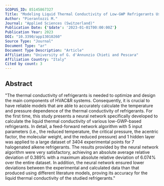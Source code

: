 ```yaml
---
SCOPUS_ID: 85145867327
Title: "Modeling Liquid Thermal Conductivity of Low-GWP Refrigerants Using Neural Networks"
Author: "Pierantozzi M."
Journal: "Applied Sciences (Switzerland)"
Publication Date: {'$date': '2023-01-01T00:00:00Z'}
Publication Year: 2023
DOI: "10.3390/app13010260"
Source Type: "Journal"
Document Type: "ar"
Document Type Description: "Article"
Affiliation: "University of G. d'Annunzio Chieti and Pescara"
Affiliation Country: "Italy"
Cited by count: 3
---
```


## Abstract
"The thermal conductivity of refrigerants is needed to optimize and design the main components of HVAC&R systems. Consequently, it is crucial to have reliable models that are able to accurately calculate the temperature and pressure dependence of the thermal conductivity of refrigerants. For the first time, this study presents a neural network specifically developed to calculate the liquid thermal conductivity of various low-GWP-based refrigerants. In detail, a feed-forward network algorithm with 5 input parameters (i.e., the reduced temperature, the critical pressure, the acentric factor, the molecular weight, and the reduced pressure) and 1 hidden layer was applied to a large dataset of 3404 experimental points for 7 halogenated alkene refrigerants. The results provided by the neural network algorithm were very satisfactory, achieving an absolute average relative deviation of 0.389% with a maximum absolute relative deviation of 6.074% over the entire dataset. In addition, the neural network ensured lower deviations between the experimental and calculated data than that produced using different literature models, proving its accuracy for the liquid thermal conductivity of the studied refrigerants."

